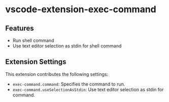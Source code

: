 # vscode-extension-exec-command

## Features

* Run shell command
* Use text editor selection as stdin for shell command


## Extension Settings

This extension contributes the following settings:

* `exec-command.command`: Specifies the command to run.
* `exec-command.useSelectionAsStdin`: Use text editor selection as stdin for command.
